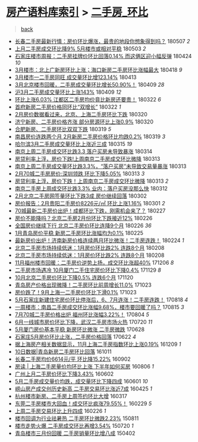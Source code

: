 [房产语料库索引](../../README.md)  > [二手房_环比](二手房_环比.md)
====
> [back](../README.md)

- [长春二手房最新行情：房价环比爆涨，最贵的地段你想象得到吗？](http://jkwz.applinzi.com/ittc/7100276210460525585.html#%E9%95%BF%E6%98%A5%E4%BA%8C%E6%89%8B%E6%88%BF%E6%9C%80%E6%96%B0%E8%A1%8C%E6%83%85%EF%BC%9A%E6%88%BF%E4%BB%B7%E7%8E%AF%E6%AF%94%E7%88%86%E6%B6%A8%EF%BC%8C%E6%9C%80%E8%B4%B5%E7%9A%84%E5%9C%B0%E6%AE%B5%E4%BD%A0%E6%83%B3%E8%B1%A1%E5%BE%97%E5%88%B0%E5%90%97%EF%BC%9F) 180507 *2* 
- [上月二手房成交环比降9% 5月楼市或相对平稳](http://jkwz.applinzi.com/ittc/7098772073679946762.html#%E4%B8%8A%E6%9C%88%E4%BA%8C%E6%89%8B%E6%88%BF%E6%88%90%E4%BA%A4%E7%8E%AF%E6%AF%94%E9%99%8D9%25+5%E6%9C%88%E6%A5%BC%E5%B8%82%E6%88%96%E7%9B%B8%E5%AF%B9%E5%B9%B3%E7%A8%B3) 180503 *2* 
- [石家庄楼市周报：二手房挂牌价环比回落0.14% 而这俩区迎小幅反弹](http://jkwz.applinzi.com/ittc/7095478730980066315.html#%E7%9F%B3%E5%AE%B6%E5%BA%84%E6%A5%BC%E5%B8%82%E5%91%A8%E6%8A%A5%EF%BC%9A%E4%BA%8C%E6%89%8B%E6%88%BF%E6%8C%82%E7%89%8C%E4%BB%B7%E7%8E%AF%E6%AF%94%E5%9B%9E%E8%90%BD0.14%25+%E8%80%8C%E8%BF%99%E4%BF%A9%E5%8C%BA%E8%BF%8E%E5%B0%8F%E5%B9%85%E5%8F%8D%E5%BC%B9) 180424 *10* 
- [3月楼市：北上广新房环比上涨；海口新房二手房环比涨幅最大](http://jkwz.applinzi.com/ittc/7093443453759521798.html#3%E6%9C%88%E6%A5%BC%E5%B8%82%EF%BC%9A%E5%8C%97%E4%B8%8A%E5%B9%BF%E6%96%B0%E6%88%BF%E7%8E%AF%E6%AF%94%E4%B8%8A%E6%B6%A8%EF%BC%9B%E6%B5%B7%E5%8F%A3%E6%96%B0%E6%88%BF%E4%BA%8C%E6%89%8B%E6%88%BF%E7%8E%AF%E6%AF%94%E6%B6%A8%E5%B9%85%E6%9C%80%E5%A4%A7) 180418 *9* 
- [3月楼市一二手房同旺 成交量环比增123.14%](http://jkwz.applinzi.com/ittc/7091396254347297808.html#3%E6%9C%88%E6%A5%BC%E5%B8%82%E4%B8%80%E4%BA%8C%E6%89%8B%E6%88%BF%E5%90%8C%E6%97%BA+%E6%88%90%E4%BA%A4%E9%87%8F%E7%8E%AF%E6%AF%94%E5%A2%9E123.14%25) 180413  
- [3月北京楼市回暖，二手房成交量环比增长50.90%！](http://jkwz.applinzi.com/ittc/7089903581924951051.html#3%E6%9C%88%E5%8C%97%E4%BA%AC%E6%A5%BC%E5%B8%82%E5%9B%9E%E6%9A%96%EF%BC%8C%E4%BA%8C%E6%89%8B%E6%88%BF%E6%88%90%E4%BA%A4%E9%87%8F%E7%8E%AF%E6%AF%94%E5%A2%9E%E9%95%BF50.90%25%EF%BC%81) 180409 *28* 
- [沪3月二手房成交量环比上涨143%](http://jkwz.applinzi.com/ittc/7089794150490965003.html#%E6%B2%AA3%E6%9C%88%E4%BA%8C%E6%89%8B%E6%88%BF%E6%88%90%E4%BA%A4%E9%87%8F%E7%8E%AF%E6%AF%94%E4%B8%8A%E6%B6%A8143%25) 180409 *12* 
- [环比上涨6.03% 江都区二手房均价竟比新房还要贵！](http://jkwz.applinzi.com/ittc/7083318680010359818.html#%E7%8E%AF%E6%AF%94%E4%B8%8A%E6%B6%A86.03%25+%E6%B1%9F%E9%83%BD%E5%8C%BA%E4%BA%8C%E6%89%8B%E6%88%BF%E5%9D%87%E4%BB%B7%E7%AB%9F%E6%AF%94%E6%96%B0%E6%88%BF%E8%BF%98%E8%A6%81%E8%B4%B5%EF%BC%81) 180322 *6* 
- [首府新房二手房价格同环比“双增长”](http://jkwz.applinzi.com/ittc/7083269892147250186.html#%E9%A6%96%E5%BA%9C%E6%96%B0%E6%88%BF%E4%BA%8C%E6%89%8B%E6%88%BF%E4%BB%B7%E6%A0%BC%E5%90%8C%E7%8E%AF%E6%AF%94%E2%80%9C%E5%8F%8C%E5%A2%9E%E9%95%BF%E2%80%9D) 180322 *1* 
- [2月房价数据看过来，北京、上海二手房环比下跌](http://jkwz.applinzi.com/ittc/7082470864509731847.html#2%E6%9C%88%E6%88%BF%E4%BB%B7%E6%95%B0%E6%8D%AE%E7%9C%8B%E8%BF%87%E6%9D%A5%EF%BC%8C%E5%8C%97%E4%BA%AC%E3%80%81%E4%B8%8A%E6%B5%B7%E4%BA%8C%E6%89%8B%E6%88%BF%E7%8E%AF%E6%AF%94%E4%B8%8B%E8%B7%8C) 180320  
- [济宁新房、二手房价格齐涨 部分房源环比上涨0.9%](http://jkwz.applinzi.com/ittc/7082470419619906570.html#%E6%B5%8E%E5%AE%81%E6%96%B0%E6%88%BF%E3%80%81%E4%BA%8C%E6%89%8B%E6%88%BF%E4%BB%B7%E6%A0%BC%E9%BD%90%E6%B6%A8+%E9%83%A8%E5%88%86%E6%88%BF%E6%BA%90%E7%8E%AF%E6%AF%94%E4%B8%8A%E6%B6%A80.9%25) 180320  
- [合肥新房、二手房环比双双下跌](http://jkwz.applinzi.com/ittc/7082328685954991115.html#%E5%90%88%E8%82%A5%E6%96%B0%E6%88%BF%E3%80%81%E4%BA%8C%E6%89%8B%E6%88%BF%E7%8E%AF%E6%AF%94%E5%8F%8C%E5%8F%8C%E4%B8%8B%E8%B7%8C) 180319 *5* 
- [南昌房价连跌两个月 2月新房二手房价格环比均跌0.2%](http://jkwz.applinzi.com/ittc/7082220261317542918.html#%E5%8D%97%E6%98%8C%E6%88%BF%E4%BB%B7%E8%BF%9E%E8%B7%8C%E4%B8%A4%E4%B8%AA%E6%9C%88+2%E6%9C%88%E6%96%B0%E6%88%BF%E4%BA%8C%E6%89%8B%E6%88%BF%E4%BB%B7%E6%A0%BC%E7%8E%AF%E6%AF%94%E5%9D%87%E8%B7%8C0.2%25) 180319 *3* 
- [哈尔滨3月二手房成交量环比上涨近三成](http://jkwz.applinzi.com/ittc/7080704512941884426.html#%E5%93%88%E5%B0%94%E6%BB%A83%E6%9C%88%E4%BA%8C%E6%89%8B%E6%88%BF%E6%88%90%E4%BA%A4%E9%87%8F%E7%8E%AF%E6%AF%94%E4%B8%8A%E6%B6%A8%E8%BF%91%E4%B8%89%E6%88%90) 180315 *19* 
- [南京上周二手房成交环比跌3.3 落户买房未导致暴涨](http://jkwz.applinzi.com/ittc/7080279810272396305.html#%E5%8D%97%E4%BA%AC%E4%B8%8A%E5%91%A8%E4%BA%8C%E6%89%8B%E6%88%BF%E6%88%90%E4%BA%A4%E7%8E%AF%E6%AF%94%E8%B7%8C3.3+%E8%90%BD%E6%88%B7%E4%B9%B0%E6%88%BF%E6%9C%AA%E5%AF%BC%E8%87%B4%E6%9A%B4%E6%B6%A8) 180314  
- [房贷利率上浮，房价下跌!上周南京二手房成交环比微降](http://jkwz.applinzi.com/ittc/7079959802791068682.html#%E6%88%BF%E8%B4%B7%E5%88%A9%E7%8E%87%E4%B8%8A%E6%B5%AE%EF%BC%8C%E6%88%BF%E4%BB%B7%E4%B8%8B%E8%B7%8C%21%E4%B8%8A%E5%91%A8%E5%8D%97%E4%BA%AC%E4%BA%8C%E6%89%8B%E6%88%BF%E6%88%90%E4%BA%A4%E7%8E%AF%E6%AF%94%E5%BE%AE%E9%99%8D) 180313  
- [南京上周二手房成交量环比跌3.3%，“落户买房”未导致交易量暴涨](http://jkwz.applinzi.com/ittc/7079959103629952017.html#%E5%8D%97%E4%BA%AC%E4%B8%8A%E5%91%A8%E4%BA%8C%E6%89%8B%E6%88%BF%E6%88%90%E4%BA%A4%E9%87%8F%E7%8E%AF%E6%AF%94%E8%B7%8C3.3%25%EF%BC%8C%E2%80%9C%E8%90%BD%E6%88%B7%E4%B9%B0%E6%88%BF%E2%80%9D%E6%9C%AA%E5%AF%BC%E8%87%B4%E4%BA%A4%E6%98%93%E9%87%8F%E6%9A%B4%E6%B6%A8) 180313  
- [2月70城二手房房价:深圳领跌 环比下降5.05%](http://jkwz.applinzi.com/ittc/7079948389985027079.html#2%E6%9C%8870%E5%9F%8E%E4%BA%8C%E6%89%8B%E6%88%BF%E6%88%BF%E4%BB%B7%3A%E6%B7%B1%E5%9C%B3%E9%A2%86%E8%B7%8C+%E7%8E%AF%E6%AF%94%E4%B8%8B%E9%99%8D5.05%25) 180313 *3* 
- [房贷利率上浮，房价下跌！上周南京二手房成交环比微降](http://jkwz.applinzi.com/ittc/7079887818585539594.html#%E6%88%BF%E8%B4%B7%E5%88%A9%E7%8E%87%E4%B8%8A%E6%B5%AE%EF%BC%8C%E6%88%BF%E4%BB%B7%E4%B8%8B%E8%B7%8C%EF%BC%81%E4%B8%8A%E5%91%A8%E5%8D%97%E4%BA%AC%E4%BA%8C%E6%89%8B%E6%88%BF%E6%88%90%E4%BA%A4%E7%8E%AF%E6%AF%94%E5%BE%AE%E9%99%8D) 180313 *2* 
- [南京二手房上周成交环比跌3.3% 业内：落户买房没那么快](http://jkwz.applinzi.com/ittc/7079690722251113489.html#%E5%8D%97%E4%BA%AC%E4%BA%8C%E6%89%8B%E6%88%BF%E4%B8%8A%E5%91%A8%E6%88%90%E4%BA%A4%E7%8E%AF%E6%AF%94%E8%B7%8C3.3%25+%E4%B8%9A%E5%86%85%EF%BC%9A%E8%90%BD%E6%88%B7%E4%B9%B0%E6%88%BF%E6%B2%A1%E9%82%A3%E4%B9%88%E5%BF%AB) 180312  
- [2月北京二手房网签量环比下跌3成 房价继续回落](http://jkwz.applinzi.com/ittc/7075879017704326161.html#2%E6%9C%88%E5%8C%97%E4%BA%AC%E4%BA%8C%E6%89%8B%E6%88%BF%E7%BD%91%E7%AD%BE%E9%87%8F%E7%8E%AF%E6%AF%94%E4%B8%8B%E8%B7%8C3%E6%88%90+%E6%88%BF%E4%BB%B7%E7%BB%A7%E7%BB%AD%E5%9B%9E%E8%90%BD) 180302  
- [房价报告：2月贵阳二手房价8226元/㎡ 环比上涨1.16%](http://jkwz.applinzi.com/ittc/7075564657744282630.html#%E6%88%BF%E4%BB%B7%E6%8A%A5%E5%91%8A%EF%BC%9A2%E6%9C%88%E8%B4%B5%E9%98%B3%E4%BA%8C%E6%89%8B%E6%88%BF%E4%BB%B78226%E5%85%83%2F%E3%8E%A1+%E7%8E%AF%E6%AF%94%E4%B8%8A%E6%B6%A81.16%25) 180301 *2* 
- [70城最新二手房价出炉！成都环比下跌，刚需机会来了？](http://jkwz.applinzi.com/ittc/7074713309108765702.html#70%E5%9F%8E%E6%9C%80%E6%96%B0%E4%BA%8C%E6%89%8B%E6%88%BF%E4%BB%B7%E5%87%BA%E7%82%89%EF%BC%81%E6%88%90%E9%83%BD%E7%8E%AF%E6%AF%94%E4%B8%8B%E8%B7%8C%EF%BC%8C%E5%88%9A%E9%9C%80%E6%9C%BA%E4%BC%9A%E6%9D%A5%E4%BA%86%EF%BC%9F) 180227  
- [房价不能降吗？北京二手房2月份环比下跌接近12%](http://jkwz.applinzi.com/ittc/7074444067230712849.html#%E6%88%BF%E4%BB%B7%E4%B8%8D%E8%83%BD%E9%99%8D%E5%90%97%EF%BC%9F%E5%8C%97%E4%BA%AC%E4%BA%8C%E6%89%8B%E6%88%BF2%E6%9C%88%E4%BB%BD%E7%8E%AF%E6%AF%94%E4%B8%8B%E8%B7%8C%E6%8E%A5%E8%BF%9112%25) 180226  
- [全国房价继续下行 北京二手房价环比连降9个月](http://jkwz.applinzi.com/ittc/7074347193958138896.html#%E5%85%A8%E5%9B%BD%E6%88%BF%E4%BB%B7%E7%BB%A7%E7%BB%AD%E4%B8%8B%E8%A1%8C+%E5%8C%97%E4%BA%AC%E4%BA%8C%E6%89%8B%E6%88%BF%E4%BB%B7%E7%8E%AF%E6%AF%94%E8%BF%9E%E9%99%8D9%E4%B8%AA%E6%9C%88) 180226 *36* 
- [1月青岛房价平稳 新房二手房环比涨幅均为0.1%](http://jkwz.applinzi.com/ittc/7073969125775115280.html#1%E6%9C%88%E9%9D%92%E5%B2%9B%E6%88%BF%E4%BB%B7%E5%B9%B3%E7%A8%B3+%E6%96%B0%E6%88%BF%E4%BA%8C%E6%89%8B%E6%88%BF%E7%8E%AF%E6%AF%94%E6%B6%A8%E5%B9%85%E5%9D%87%E4%B8%BA0.1%25) 180225  
- [最新房价出炉！济南新房价格连续两月环比微涨！二手房连跌！](http://jkwz.applinzi.com/ittc/7073695086624113671.html#%E6%9C%80%E6%96%B0%E6%88%BF%E4%BB%B7%E5%87%BA%E7%82%89%EF%BC%81%E6%B5%8E%E5%8D%97%E6%96%B0%E6%88%BF%E4%BB%B7%E6%A0%BC%E8%BF%9E%E7%BB%AD%E4%B8%A4%E6%9C%88%E7%8E%AF%E6%AF%94%E5%BE%AE%E6%B6%A8%EF%BC%81%E4%BA%8C%E6%89%8B%E6%88%BF%E8%BF%9E%E8%B7%8C%EF%BC%81) 180224 *1* 
- [北京二手房市场持续低迷：1月房价环比跌2% 连跌8个月](http://jkwz.applinzi.com/ittc/7067651985346397201.html#%E5%8C%97%E4%BA%AC%E4%BA%8C%E6%89%8B%E6%88%BF%E5%B8%82%E5%9C%BA%E6%8C%81%E7%BB%AD%E4%BD%8E%E8%BF%B7%EF%BC%9A1%E6%9C%88%E6%88%BF%E4%BB%B7%E7%8E%AF%E6%AF%94%E8%B7%8C2%25+%E8%BF%9E%E8%B7%8C8%E4%B8%AA%E6%9C%88) 180208  
- [北京二手房市场持续低迷：1月房价环比跌2% 连跌8个月](http://jkwz.applinzi.com/ittc/7067624448008389649.html#%E5%8C%97%E4%BA%AC%E4%BA%8C%E6%89%8B%E6%88%BF%E5%B8%82%E5%9C%BA%E6%8C%81%E7%BB%AD%E4%BD%8E%E8%BF%B7%EF%BC%9A1%E6%9C%88%E6%88%BF%E4%BB%B7%E7%8E%AF%E6%AF%94%E8%B7%8C2%25+%E8%BF%9E%E8%B7%8C8%E4%B8%AA%E6%9C%88) 180208  
- [11月福州楼市回暖：二手房价逆势上扬，成交环比涨超40%](http://jkwz.applinzi.com/ittc/7043907011450766352.html#11%E6%9C%88%E7%A6%8F%E5%B7%9E%E6%A5%BC%E5%B8%82%E5%9B%9E%E6%9A%96%EF%BC%9A%E4%BA%8C%E6%89%8B%E6%88%BF%E4%BB%B7%E9%80%86%E5%8A%BF%E4%B8%8A%E6%89%AC%EF%BC%8C%E6%88%90%E4%BA%A4%E7%8E%AF%E6%AF%94%E6%B6%A8%E8%B6%8540%25) 171206 *8* 
- [二手房市场遇冷 10月厦门二手住宅房价环比下降0.4%](http://jkwz.applinzi.com/ittc/7041304437228831760.html#%E4%BA%8C%E6%89%8B%E6%88%BF%E5%B8%82%E5%9C%BA%E9%81%87%E5%86%B7+10%E6%9C%88%E5%8E%A6%E9%97%A8%E4%BA%8C%E6%89%8B%E4%BD%8F%E5%AE%85%E6%88%BF%E4%BB%B7%E7%8E%AF%E6%AF%94%E4%B8%8B%E9%99%8D0.4%25) 171129 *8* 
- [10月北京二手房价环比下降0.5% 连跌6个月](http://jkwz.applinzi.com/ittc/7037992210061067281.html#10%E6%9C%88%E5%8C%97%E4%BA%AC%E4%BA%8C%E6%89%8B%E6%88%BF%E4%BB%B7%E7%8E%AF%E6%AF%94%E4%B8%8B%E9%99%8D0.5%25+%E8%BF%9E%E8%B7%8C6%E4%B8%AA%E6%9C%88) 171120  
- [青岛房产价格出现微降！二手房环比前周增长11.0%](http://jkwz.applinzi.com/ittc/7027643363795403793.html#%E9%9D%92%E5%B2%9B%E6%88%BF%E4%BA%A7%E4%BB%B7%E6%A0%BC%E5%87%BA%E7%8E%B0%E5%BE%AE%E9%99%8D%EF%BC%81%E4%BA%8C%E6%89%8B%E6%88%BF%E7%8E%AF%E6%AF%94%E5%89%8D%E5%91%A8%E5%A2%9E%E9%95%BF11.0%25) 171023  
- [房价跌了！9月上海一二手房价环比下滑0.1%](http://jkwz.applinzi.com/ittc/7027594923862393872.html#%E6%88%BF%E4%BB%B7%E8%B7%8C%E4%BA%86%EF%BC%819%E6%9C%88%E4%B8%8A%E6%B5%B7%E4%B8%80%E4%BA%8C%E6%89%8B%E6%88%BF%E4%BB%B7%E7%8E%AF%E6%AF%94%E4%B8%8B%E6%BB%910.1%25) 171023  
- [5月石家庄新建住宅房价环比停涨后，6、7月连涨！二手房连跌！](http://jkwz.applinzi.com/ittc/7003119760055993105.html#5%E6%9C%88%E7%9F%B3%E5%AE%B6%E5%BA%84%E6%96%B0%E5%BB%BA%E4%BD%8F%E5%AE%85%E6%88%BF%E4%BB%B7%E7%8E%AF%E6%AF%94%E5%81%9C%E6%B6%A8%E5%90%8E%EF%BC%8C6%E3%80%817%E6%9C%88%E8%BF%9E%E6%B6%A8%EF%BC%81%E4%BA%8C%E6%89%8B%E6%88%BF%E8%BF%9E%E8%B7%8C%EF%BC%81) 170818 *4* 
- [一周楼市：南昌二手房成交环比涨幅9.68%，楼市要回暖了吗？](http://jkwz.applinzi.com/ittc/7001970475851596816.html#%E4%B8%80%E5%91%A8%E6%A5%BC%E5%B8%82%EF%BC%9A%E5%8D%97%E6%98%8C%E4%BA%8C%E6%89%8B%E6%88%BF%E6%88%90%E4%BA%A4%E7%8E%AF%E6%AF%94%E6%B6%A8%E5%B9%859.68%25%EF%BC%8C%E6%A5%BC%E5%B8%82%E8%A6%81%E5%9B%9E%E6%9A%96%E4%BA%86%E5%90%97%EF%BC%9F) 170815 *3* 
- [7月70城二手房价格出炉 福州环比涨幅3.22%！](http://jkwz.applinzi.com/ittc/6997882945694860305.html#7%E6%9C%8870%E5%9F%8E%E4%BA%8C%E6%89%8B%E6%88%BF%E4%BB%B7%E6%A0%BC%E5%87%BA%E7%82%89+%E7%A6%8F%E5%B7%9E%E7%8E%AF%E6%AF%94%E6%B6%A8%E5%B9%853.22%25%EF%BC%81) 170804 *5* 
- [6月一线城市房价环比下降，武汉二手房市场火热](http://jkwz.applinzi.com/ittc/6992298564548822033.html#6%E6%9C%88%E4%B8%80%E7%BA%BF%E5%9F%8E%E5%B8%82%E6%88%BF%E4%BB%B7%E7%8E%AF%E6%AF%94%E4%B8%8B%E9%99%8D%EF%BC%8C%E6%AD%A6%E6%B1%89%E4%BA%8C%E6%89%8B%E6%88%BF%E5%B8%82%E5%9C%BA%E7%81%AB%E7%83%AD) 170720 *11* 
- [5月厦门房价基本平稳 新房环比微涨 二手房微跌](http://jkwz.applinzi.com/ittc/6984113062289081348.html#5%E6%9C%88%E5%8E%A6%E9%97%A8%E6%88%BF%E4%BB%B7%E5%9F%BA%E6%9C%AC%E5%B9%B3%E7%A8%B3+%E6%96%B0%E6%88%BF%E7%8E%AF%E6%AF%94%E5%BE%AE%E6%B6%A8+%E4%BA%8C%E6%89%8B%E6%88%BF%E5%BE%AE%E8%B7%8C) 170628  
- [石家庄5月房价环比止涨，二手房价格回落](http://jkwz.applinzi.com/ittc/6981875920234087428.html#%E7%9F%B3%E5%AE%B6%E5%BA%845%E6%9C%88%E6%88%BF%E4%BB%B7%E7%8E%AF%E6%AF%94%E6%AD%A2%E6%B6%A8%EF%BC%8C%E4%BA%8C%E6%89%8B%E6%88%BF%E4%BB%B7%E6%A0%BC%E5%9B%9E%E8%90%BD) 170622 *4* 
- [据上海房产相关数据显示，11月上海二手房指数环比上涨0.19%](http://jkwz.applinzi.com/ittc/6909693129761752069.html#%E6%8D%AE%E4%B8%8A%E6%B5%B7%E6%88%BF%E4%BA%A7%E7%9B%B8%E5%85%B3%E6%95%B0%E6%8D%AE%E6%98%BE%E7%A4%BA%EF%BC%8C11%E6%9C%88%E4%B8%8A%E6%B5%B7%E4%BA%8C%E6%89%8B%E6%88%BF%E6%8C%87%E6%95%B0%E7%8E%AF%E6%AF%94%E4%B8%8A%E6%B6%A80.19%25) 161209 *1* 
- [10日数据|青岛新房二手房环比回落](http://jkwz.applinzi.com/ittc/6887652686995915781.html#10%E6%97%A5%E6%95%B0%E6%8D%AE%7C%E9%9D%92%E5%B2%9B%E6%96%B0%E6%88%BF%E4%BA%8C%E6%89%8B%E6%88%BF%E7%8E%AF%E6%AF%94%E5%9B%9E%E8%90%BD) 161011  
- [长春二手房均价6614元/平 环比降15.22%](http://jkwz.applinzi.com/ittc/6873192040950662148.html#%E9%95%BF%E6%98%A5%E4%BA%8C%E6%89%8B%E6%88%BF%E5%9D%87%E4%BB%B76614%E5%85%83%2F%E5%B9%B3+%E7%8E%AF%E6%AF%94%E9%99%8D15.22%25) 160902  
- [房读 | 上海二手房量价均环比上涨 下半年如何买房](http://jkwz.applinzi.com/ittc/6862937749212103685.html#%E6%88%BF%E8%AF%BB+%7C+%E4%B8%8A%E6%B5%B7%E4%BA%8C%E6%89%8B%E6%88%BF%E9%87%8F%E4%BB%B7%E5%9D%87%E7%8E%AF%E6%AF%94%E4%B8%8A%E6%B6%A8+%E4%B8%8B%E5%8D%8A%E5%B9%B4%E5%A6%82%E4%BD%95%E4%B9%B0%E6%88%BF) 160806 *1* 
- [广州上月二手房价环比下降3.43%](http://jkwz.applinzi.com/ittc/6839033327570650117.html#%E5%B9%BF%E5%B7%9E%E4%B8%8A%E6%9C%88%E4%BA%8C%E6%89%8B%E6%88%BF%E4%BB%B7%E7%8E%AF%E6%AF%94%E4%B8%8B%E9%99%8D3.43%25) 160602  
- [5月二手房成交量价均跌，成交量环比下降四成](http://jkwz.applinzi.com/ittc/6838748551240483844.html#5%E6%9C%88%E4%BA%8C%E6%89%8B%E6%88%BF%E6%88%90%E4%BA%A4%E9%87%8F%E4%BB%B7%E5%9D%87%E8%B7%8C%EF%BC%8C%E6%88%90%E4%BA%A4%E9%87%8F%E7%8E%AF%E6%AF%94%E4%B8%8B%E9%99%8D%E5%9B%9B%E6%88%90) 160601 *10* 
- [崂山房产成交创历史新高 二手房交易环比涨近7成](http://jkwz.applinzi.com/ittc/6824981428911473668.html#%E5%B4%82%E5%B1%B1%E6%88%BF%E4%BA%A7%E6%88%90%E4%BA%A4%E5%88%9B%E5%8E%86%E5%8F%B2%E6%96%B0%E9%AB%98+%E4%BA%8C%E6%89%8B%E6%88%BF%E4%BA%A4%E6%98%93%E7%8E%AF%E6%AF%94%E6%B6%A8%E8%BF%917%E6%88%90) 160425 *1* 
- [杭州楼市新房、二手房上周签约环比大增](http://jkwz.applinzi.com/ittc/6810447087682454532.html#%E6%9D%AD%E5%B7%9E%E6%A5%BC%E5%B8%82%E6%96%B0%E6%88%BF%E3%80%81%E4%BA%8C%E6%89%8B%E6%88%BF%E4%B8%8A%E5%91%A8%E7%AD%BE%E7%BA%A6%E7%8E%AF%E6%AF%94%E5%A4%A7%E5%A2%9E) 160317  
- [东莞二手房楼市大回血！成交环比疯涨79.55%！](http://jkwz.applinzi.com/ittc/6804260645855822852.html#%E4%B8%9C%E8%8E%9E%E4%BA%8C%E6%89%8B%E6%88%BF%E6%A5%BC%E5%B8%82%E5%A4%A7%E5%9B%9E%E8%A1%80%EF%BC%81%E6%88%90%E4%BA%A4%E7%8E%AF%E6%AF%94%E7%96%AF%E6%B6%A879.55%25%EF%BC%81) 160229 *5* 
- [上周二手房交易环比上升四成](http://jkwz.applinzi.com/ittc/6802958138802177029.html#%E4%B8%8A%E5%91%A8%E4%BA%8C%E6%89%8B%E6%88%BF%E4%BA%A4%E6%98%93%E7%8E%AF%E6%AF%94%E4%B8%8A%E5%8D%87%E5%9B%9B%E6%88%90) 160226 *1* 
- [楼市回调为行业祛暑热 二手房环比微跌2.23%](http://jkwz.applinzi.com/ittc/547650615679277031.html#%E6%A5%BC%E5%B8%82%E5%9B%9E%E8%B0%83%E4%B8%BA%E8%A1%8C%E4%B8%9A%E7%A5%9B%E6%9A%91%E7%83%AD+%E4%BA%8C%E6%89%8B%E6%88%BF%E7%8E%AF%E6%AF%94%E5%BE%AE%E8%B7%8C2.23%25) 150811  
- [楼市走势火爆 二手房成交环比再增3.54%](http://jkwz.applinzi.com/ittc/547650615101642196.html#%E6%A5%BC%E5%B8%82%E8%B5%B0%E5%8A%BF%E7%81%AB%E7%88%86+%E4%BA%8C%E6%89%8B%E6%88%BF%E6%88%90%E4%BA%A4%E7%8E%AF%E6%AF%94%E5%86%8D%E5%A2%9E3.54%25) 150720 *1* 
- [青岛楼市三月份回暖 二手房销量环比增八成](http://jkwz.applinzi.com/ittc/547650611403983895.html#%E9%9D%92%E5%B2%9B%E6%A5%BC%E5%B8%82%E4%B8%89%E6%9C%88%E4%BB%BD%E5%9B%9E%E6%9A%96+%E4%BA%8C%E6%89%8B%E6%88%BF%E9%94%80%E9%87%8F%E7%8E%AF%E6%AF%94%E5%A2%9E%E5%85%AB%E6%88%90) 150402  
